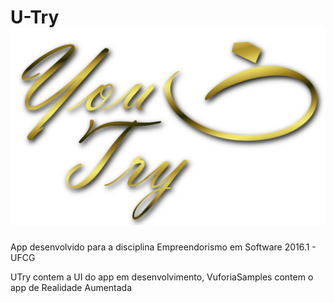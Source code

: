 # U-Try ![alt tag](https://github.com/joaotargino/U-Try/blob/master/UTry/UTry/src/main/assets/novalogo4.png)
App desenvolvido para a disciplina Empreendorismo em Software 2016.1 - UFCG

UTry contem a UI do app em desenvolvimento, VuforiaSamples contem o app de Realidade Aumentada
